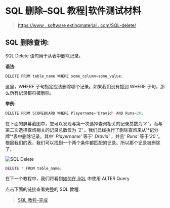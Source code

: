 # SQL 删除–SQL 教程|软件测试材料

> [https://www . software extingmaterial . com/SQL-delete/](https://www.softwaretestingmaterial.com/sql-delete/)

## SQL **删除查询:**

SQL Delete 语句用于从表中删除记录。

**语法:**

```java
DELETE FROM table_name WHERE some_column=some_value;
```

这里，WHERE 子句指定应该删除哪个记录。如果我们没有提到 WHERE 子句，那么所有记录都将被删除。

**举例:**

```java
DELETE FROM SCOREBOARD WHERE Playername='Dravid' AND Runs=20;
```

在下面的屏幕截图中，您可以发现与第一次选择查询相关的记录总数为'*3 '*，而与第二次选择查询相关的记录总数仅为 *'2'* 。我们已经执行了删除查询来从'*记分牌'*表中删除记录，其中' *Playername'* 等于' *Dravid'* ，并且' *Runs'* 等于'*20 '*。根据我们的表，我们可以找到一个两个条件都匹配的记录。所以那个记录被删除了。

![SQL Delete](img/7c7ed1f619e166c5b977253ef5d0a249.png "SQL Delete")

```java
DELETE * FROM table_name;
```

在下一个教程中，我们将看到[如何在 SQL](https://www.softwaretestingmaterial.com/sql-alter/) 中使用 ALTER Query

点击下面的链接查看完整的 SQL 教程:

> [SQL 教程–完成](https://www.softwaretestingmaterial.com/sql-tutorial-complete/)